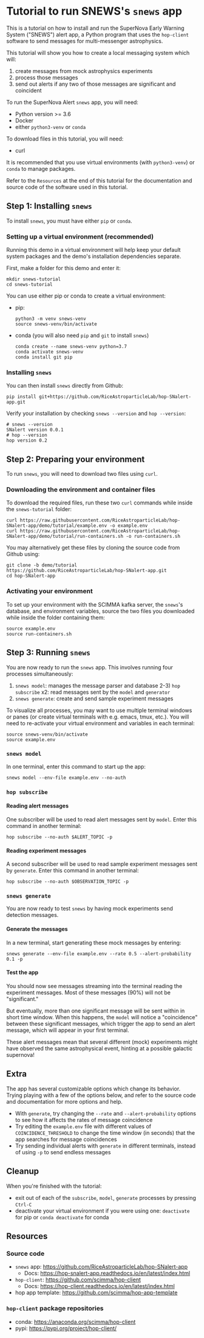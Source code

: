 # Tutorial to run SNEWS's `snews` app

This is a tutorial on how to install and run the SuperNova Early Warning System ("SNEWS") alert app, a Python program that uses the `hop-client` software to send messages for multi-messenger astrophysics.

This tutorial will show you how to create a local messaging system which will:
1) create messages from mock astrophysics experiments
2) process those messages
3) send out alerts if any two of those messages are significant and coincident

To run the SuperNova Alert `snews` app, you will need:
* Python version >= 3.6
* Docker
* either `python3-venv` or `conda`

To download files in this tutorial, you will need:
* curl

It is recommended that you use virtual environments (with `python3-venv`) or `conda` to manage packages.

Refer to the `Resources` at the end of this tutorial for the documentation and source code of the software used in this tutorial.


## Step 1: Installing `snews`

To install `snews`, you must have either `pip` or `conda`.

### Setting up a virtual environment (recommended)
Running this demo in a virtual environment will help keep your default system packages and the demo's installation dependencies separate.

First, make a folder for this demo and enter it:
```
mkdir snews-tutorial
cd snews-tutorial
```

You can use either pip or conda to create a virtual environment:
* pip:
  ```
  python3 -m venv snews-venv
  source snews-venv/bin/activate
  ```
* conda (you will also need `pip` and `git` to install `snews`)
  ```
  conda create --name snews-venv python=3.7
  conda activate snews-venv
  conda install git pip
  ```

### Installing `snews`

You can then install `snews` directly from Github:
```
pip install git+https://github.com/RiceAstroparticleLab/hop-SNalert-app.git
```

Verify your installation by checking `snews --version` and `hop --version`:
```
# snews --version
SNalert version 0.0.1
# hop --version
hop version 0.2
```

## Step 2: Preparing your environment

To run `snews`, you will need to download two files using `curl`.

### Downloading the environment and container files

To download the required files, run these two `curl` commands while inside the `snews-tutorial` folder:
```
curl https://raw.githubusercontent.com/RiceAstroparticleLab/hop-SNalert-app/demo/tutorial/example.env -o example.env
curl https://raw.githubusercontent.com/RiceAstroparticleLab/hop-SNalert-app/demo/tutorial/run-containers.sh -o run-containers.sh
```

You may alternatively get these files by cloning the source code from Github using:
```
git clone -b demo/tutorial https://github.com/RiceAstroparticleLab/hop-SNalert-app.git
cd hop-SNalert-app
```

### Activating your environment

To set up your environment with the SCIMMA kafka server, the `snews`'s database, and environment variables, source the two files you downloaded while inside the folder containing them:
```
source example.env
source run-containers.sh
```

## Step 3: Running `snews`

You are now ready to run the `snews` app. This involves running four processes simultaneously:
  1) `snews model`: manages the message parser and database
  2-3) `hop subscribe` x2: read messages sent by the `model` and `generator`
  4) `snews generate`: create and send sample experiment messages

To visualize all processes, you may want to use multiple terminal windows or panes (or create virtual terminals with e.g. emacs, tmux, etc.). You will need to re-activate your virtual environment and variables in each terminal:
```
source snews-venv/bin/activate
source example.env
```

### `snews model`
In one terminal, enter this command to start up the app:
```
snews model --env-file example.env --no-auth
```

### `hop subscribe`

#### Reading alert messages
One subscriber will be used to read alert messages sent by `model`. Enter this command in another terminal:
```
hop subscribe --no-auth $ALERT_TOPIC -p
```
#### Reading experiment messages
A second subscriber will be used to read sample experiment messages sent by `generate`. Enter this command in another terminal:
```
hop subscribe --no-auth $OBSERVATION_TOPIC -p
```

### `snews generate`
You are now ready to test `snews` by having mock experiments send detection messages.

#### Generate the messages
In a new terminal, start generating these mock messages by entering:
```
snews generate --env-file example.env --rate 0.5 --alert-probability 0.1 -p
```

#### Test the app
You should now see messages streaming into the terminal reading the experiment messages. Most of these messages (90%) will not be "significant."

But eventually, more than one significant message will be sent within in short time window. When this happens, the `model` will notice a "coincidence" between these significant messages, which trigger the app to send an alert message, which will appear in your first terminal.

These alert messages mean that several different (mock) experiments might have observed the same astrophysical event, hinting at a possible galactic supernova!

## Extra

The app has several customizable options which change its behavior. Trying playing with a few of the options below, and refer to the source code and documentation for more options and help.

* With `generate`, try changing the `--rate` and `--alert-probability` options to see how it affects the rates of message coincidence
* Try editing the `example.env` file with different values of `COINCIDENCE_THRESHOLD` to change the time window (in seconds) that the app searches for message coincidences
* Try sending individual alerts with `generate` in different terminals, instead of using `-p` to send endless messages

## Cleanup
When you're finished with the tutorial:
* exit out of each of the `subscribe`, `model`, `generate` processes by pressing `Ctrl-C`
* deactivate your virtual environment if you were using one: `deactivate` for pip or `conda deactivate` for conda

## Resources

### Source code
* `snews` app: https://github.com/RiceAstroparticleLab/hop-SNalert-app
  * Docs: https://hop-snalert-app.readthedocs.io/en/latest/index.html
* `hop-client`: https://github.com/scimma/hop-client
  * Docs: https://hop-client.readthedocs.io/en/latest/index.html
* hop app template: https://github.com/scimma/hop-app-template

### `hop-client` package repositories
* conda: https://anaconda.org/scimma/hop-client
* pypi: https://pypi.org/project/hop-client/

